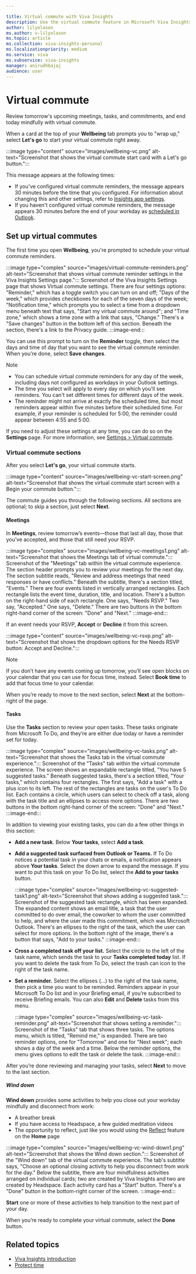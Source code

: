 ```yaml
---

title: Virtual commute with Viva Insights
description: Use the virtual commute feature in Microsoft Viva Insights
author: lilyolason
ms.author: v-lilyolason
ms.topic: article
ms.collection: viva-insights-personal
ms.localizationpriority: medium 
ms.service: viva
ms.subservice: viva-insights
manager: anirudhbajaj
audience: user
---
```


# Virtual commute

Review tomorrow's upcoming meetings, tasks, and commitments, and end today mindfully with virtual commute. 

When a card at the top of your **Wellbeing** tab prompts you to "wrap up," select **Let's go** to start your virtual commute right away.

:::image type="content" source="images/wellbeing-vc.png" alt-text="Screenshot that shows the virtual commute start card with a Let's go button.":::

<!--Anji to verify-->

This message appears at the following times:

* If you've configured virtual commute reminders, the message appears 30 minutes before the time that you configured. For information about changing this and other settings, refer to [Insights app settings](viva-teams-app-settings.md).
* If you haven't configured virtual commute reminders, the message appears 30 minutes before the end of your workday as [scheduled in Outlook](https://outlook.office.com/calendar/options/calendar/view/appearance).

## Set up virtual commutes

The first time you open **Wellbeing**, you're prompted to schedule your virtual commute reminders.

<!--Anji to verify-->

:::image type="complex" source="images/virtual-commute-reminders.png" alt-text="Screenshot that shows virtual commute reminder settings in the Viva Insights Settings page.":::
   Screenshot of the Viva Insights Settings page that shows Virtual commute settings. There are four settings options: "Reminder," which has a toggle switch you can turn on and off; "Days of the week," which provides checkboxes for each of the seven days of the week; "Notification time," which prompts you to select a time from a dropdown menu beneath text that says, "Start my virtual commute around"; and "Time zone," which shows a time zone with a link that says, "Change." There's a "Save changes" button in the bottom left of this section. Beneath the section, there's a link to the Privacy guide.
:::image-end:::

You can use this prompt to turn on the **Reminder** toggle, then select the days and time of day that you want to see the virtual commute reminder. When you're done, select **Save changes**.

>[!Note]
>
>* You can schedule virtual commute reminders for any day of the week, including days not configured as workdays in your Outlook settings.
>* The time you select will apply to every day on which you'll see reminders. You can't set different times for different days of the week.
>* The reminder might not arrive at exactly the scheduled time, but most reminders appear within five minutes before their scheduled time. For example, if your reminder is scheduled for 5:00, the reminder could appear between 4:55 and 5:00.

If you need to adjust these settings at any time, you can do so on the **Settings** page. For more information, see [Settings > Virtual commute](viva-teams-app-settings.md).

### Virtual commute sections

After you select **Let's go**, your virtual commute starts.

:::image type="content" source="images/wellbeing-vc-start-screen.png" alt-text="Screenshot that shows the virtual commute start screen with a Begin your commute button.":::

The commute guides you through the following sections. All sections are optional; to skip a section, just select **Next**.

#### Meetings

In **Meetings**, review tomorrow’s events—those that last all day, those that you’ve accepted, and those that still need your RSVP. 

:::image type="complex" source="images/wellbeing-vc-meetings1.png" alt-text="Screenshot that shows the Meetings tab of virtual commute.":::
   Screenshot of the "Meetings" tab within the virtual commute experience. The section header prompts you to review your meetings for the next day. The section subtitle reads, "Review and address meetings that need responses or have conflicts." Beneath the subtitle, there's a section titled, "Events." There are four events listed in vertically arranged rectangles. Each rectangle lists the event time, duration, title, and location. There's a button on the right-hand side of each rectangle. One says, "Needs RSVP." Two say, "Accepted." One says, "Delete." There are two buttons in the bottom right-hand corner of the screen: "Done" and "Next."
:::image-end:::

If an event needs your RSVP, **Accept** or **Decline** it from this screen. 

:::image type="content" source="images/wellbeing-vc-rsvp.png" alt-text="Screenshot that shows the dropdown options for the Needs RSVP button: Accept and Decline.":::

>[!Note]
>If you don’t have any events coming up tomorrow, you’ll see open blocks on your calendar that you can use for focus time, instead. Select **Book time** to add that focus time to your calendar.

When you’re ready to move to the next section, select **Next** at the bottom-right of the page.

#### Tasks

Use the **Tasks** section to review your open tasks. These tasks originate from Microsoft To Do, and they’re are either due today or have a reminder set for today.

:::image type="complex" source="images/wellbeing-vc-tasks.png" alt-text="Screenshot that shows the Tasks tab in the virtual commute experience.":::
   Screenshot of the "Tasks" tab within the virtual commute experience. The screen shows an expandable rectangle titled, "You have 5 suggested tasks." Beneath suggested tasks, there's a section titled, "Your tasks," which contains four rectangles. The first says, "Add a task" with a plus icon to its left. The rest of the rectangles are tasks on the user's To Do list. Each contains a circle, which users can select to check off a task, along with the task title and an ellipses to access more options. There are two buttons in the bottom right-hand corner of the screen: "Done" and "Next."
:::image-end:::

In addition to viewing your existing tasks, you can do a few other things in this section:

* **Add a new task**. Below **Your tasks**, select **Add a task**.

* **Add a suggested task surfaced from Outlook or Teams.** If To Do notices a potential task in your chats or emails, a notification appears above **Your tasks**. Select the down arrow to expand the message. If you want to put this task on your To Do list, select the **Add to your tasks** button. 

   :::image type="complex" source="images/wellbeing-vc-suggested-task1.png" alt-text="Screenshot that shows adding a suggested task.":::
       Screenshot of the suggested task rectangle, which has been expanded. The expanded content shows an email title, a task that the user committed to do over email, the coworker to whom the user committed to help, and where the user made this commitment, which was Microsoft Outlook. There's an ellipses to the right of the task, which the user can select for more options. In the bottom right of the image, there's a button that says, "Add to your tasks."
:::image-end:::

* **Cross a completed task off your list.** Select the circle to the left of the task name, which sends the task to your **Tasks completed today** list. If you want to delete the task from To Do, select the trash can icon to the right of the task name.

* **Set a reminder.** Select the ellipses (…) to the right of the task name, then pick a time you want to be reminded. Reminders appear in your Microsoft To Do list and in your Briefing email, if you’re subscribed to receive Briefing emails. You can also **Edit** and **Delete** tasks from this menu.

    :::image type="complex" source="images/wellbeing-vc-task-reminder.png" alt-text="Screenshot that shows setting a reminder.":::
       Screenshot of the "Tasks" tab that shows three tasks. The options menu, which is titled, "Remind me," is expanded. There are two reminder options, one for "Tomorrow" and one for "Next week"; each shows a day of the week and a time. Below the reminder options, the menu gives options to edit the task or delete the task.
:::image-end:::

After you’re done reviewing and managing your tasks, select **Next** to move to the last section.

##### Wind down

**Wind down** provides some activities to help you close out your workday mindfully and disconnect from work:

* A breather break
* If you have access to Headspace, a few guided meditation videos
* The opportunity to reflect, just like you would using the [Reflect](reflect.md) feature on the **Home** page


:::image type="complex" source="images/wellbeing-vc-wind-down1.png" alt-text="Screenshot that shows the Wind down section.":::
   Screenshot of the "Wind down" tab of the virtual commute experience. The tab's subtitle says, "Choose an optional closing activity to help you disconnect from work for the day." Below the subtitle, there are four mindfulness activities arranged on individual cards; two are created by Viva Insights and two are created by Headspace. Each activity card has a "Start" button. There's a "Done" button in the bottom-right corner of the screen.
:::image-end:::


**Start** one or more of these activities to help transition to the next part of your day.

When you’re ready to complete your virtual commute, select the **Done** button.

## Related topics

* [Viva Insights introduction](viva-teams-app.md)
* [Protect time](viva-insights-protect-time.md)
